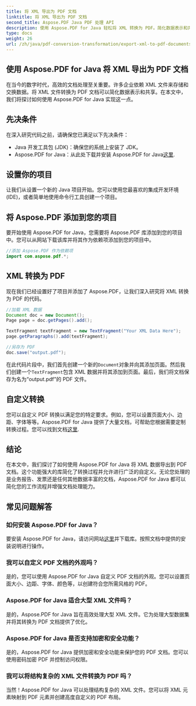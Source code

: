 ```yaml
---
title: 将 XML 导出为 PDF 文档
linktitle: 将 XML 导出为 PDF 文档
second_title: Aspose.PDF Java PDF 处理 API
description: 使用 Aspose.PDF for Java 轻松将 XML 转换为 PDF。简化数据表示和共享。在此综合指南中了解如何操作。
type: docs
weight: 26
url: /zh/java/pdf-conversion-transformation/export-xml-to-pdf-documents/
---
```


## 使用 Aspose.PDF for Java 将 XML 导出为 PDF 文档

在当今的数字时代，高效的文档处理至关重要。许多企业依赖 XML 文件来存储和交换数据。将 XML 文件转换为 PDF 文档可以简化数据表示和共享。在本文中，我们将探讨如何使用 Aspose.PDF for Java 实现这一点。

## 先决条件

在深入研究代码之前，请确保您已满足以下先决条件：

- Java 开发工具包 (JDK)：确保您的系统上安装了 JDK。
-  Aspose.PDF for Java：从此处下载并安装 Aspose.PDF for Java[这里](https://releases.aspose.com/pdf/java/).

## 设置你的项目

让我们从设置一个新的 Java 项目开始。您可以使用您最喜欢的集成开发环境 (IDE)，或者简单地使用命令行工具创建一个项目。 

## 将 Aspose.PDF 添加到您的项目

要开始使用 Aspose.PDF for Java，您需要将 Aspose.PDF 库添加到您的项目中。您可以从网站下载该库并将其作为依赖项添加到您的项目中。

```java
//添加 Aspose.PDF 作为依赖项
import com.aspose.pdf.*;
```

## XML 转换为 PDF

现在我们已经设置好了项目并添加了 Aspose.PDF，让我们深入研究将 XML 转换为 PDF 的代码。

```java
//加载 XML 数据
Document doc = new Document();
Page page = doc.getPages().add();

TextFragment textFragment = new TextFragment("Your XML Data Here");
page.getParagraphs().add(textFragment);

//另存为 PDF
doc.save("output.pdf");
```

在此代码片段中，我们首先创建一个新的`Document`对象并向其添加页面。然后我们创建一个`TextFragment`包含 XML 数据并将其添加到页面。最后，我们将文档保存为名为“output.pdf”的 PDF 文件。

## 自定义转换

您可以自定义 PDF 转换以满足您的特定要求。例如，您可以设置页面大小、边距、字体等等。Aspose.PDF for Java 提供了大量文档，可帮助您根据需要定制转换过程。您可以找到文档[这里](https://reference.aspose.com/pdf/java/).

## 结论

在本文中，我们探讨了如何使用 Aspose.PDF for Java 将 XML 数据导出到 PDF 文档。这个功能强大的库简化了转换过程并允许进行广泛的自定义。无论您处理的是业务报告、发票还是任何其他数据丰富的文档，Aspose.PDF for Java 都可以简化您的工作流程并增强文档处理能力。

## 常见问题解答

### 如何安装 Aspose.PDF for Java？

要安装 Aspose.PDF for Java，请访问网站[这里](https://releases.aspose.com/pdf/java/)并下载库。按照文档中提供的安装说明进行操作。

### 我可以自定义 PDF 文档的外观吗？

是的，您可以使用 Aspose.PDF for Java 自定义 PDF 文档的外观。您可以设置页面大小、边距、字体、颜色等，以创建符合您所需风格的 PDF。

### Aspose.PDF for Java 适合大型 XML 文件吗？

是的，Aspose.PDF for Java 旨在高效处理大型 XML 文件。它为处理大型数据集并将其转换为 PDF 文档提供了优化。

### Aspose.PDF for Java 是否支持加密和安全功能？

是的，Aspose.PDF for Java 提供加密和安全功能来保护您的 PDF 文档。您可以使用密码加密 PDF 并控制访问权限。

### 我可以将结构复杂的 XML 文件转换为 PDF 吗？

当然！Aspose.PDF for Java 可以处理结构复杂的 XML 文件。您可以将 XML 元素映射到 PDF 元素并创建高度自定义的 PDF 布局。